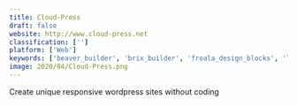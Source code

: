 ```yaml
---
title: Cloud-Press
draft: false 
website: http://www.cloud-press.net
classification: ['']
platform: ['Web']
keywords: ['beaver_builder', 'brix_builder', 'froala_design_blocks', 'layers', 'levels_theme', 'massive_dynamic', 'motopress_content_editor', 'siteorigin_page_builder', 'tailorwp', 'wp_page_builder']
image: 2020/04/Cloud-Press.png
---
```

Create unique responsive wordpress sites without coding